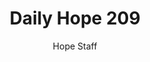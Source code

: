 ---
image: /assets/img/daily-hope-default-artwork.png
title: Daily Hope 209
number: 209
categories:
  - Daily Hope
author: Hope Staff
notes: Daily Hope 209
embed: >-
  <iframe style="border-radius:12px" src="https://open.spotify.com/embed/episode/250Vt4QiqBhW4BmH8douug?utm_source=generator" width="100%" height="352" frameBorder="0" allowfullscreen="" allow="autoplay; clipboard-write; encrypted-media; fullscreen; picture-in-picture" loading="lazy"></iframe>
---